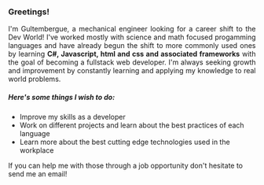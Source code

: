 ### Greetings!
<div style="text-align: justify"> 
I'm Gultembergue, a mechanical engineer looking for a career shift to the Dev World! I've worked mostly with science and math focused progamming languages and have already begun the shift to more commonly used ones by learning <strong>C#, Javascript, html and css and associated frameworks</strong> with the goal of becoming a fullstack web developer. I'm always seeking growth and improvement by constantly learning and applying my knowledge to real world problems. 
</div>

##### Here's some things I wish to do:
- Improve my skills as a developer
- Work on different projects and learn about the best practices of each language
- Learn more about the best cutting edge technologies used in the workplace

If you can help me with those through a job opportunity don't hesitate to send me an email!
<!--
**gcrOliveira/gcrOliveira** is a ✨ _special_ ✨ repository because its `README.md` (this file) appears on your GitHub profile.

Here are some ideas to get you started:

- 🔭 I’m currently working on ...
- 🌱 I’m currently learning ...
- 👯 I’m looking to collaborate on ...
- 🤔 I’m looking for help with ...
- 💬 Ask me about ...
- 📫 How to reach me: ...
- 😄 Pronouns: ...
- ⚡ Fun fact: ...
-->
